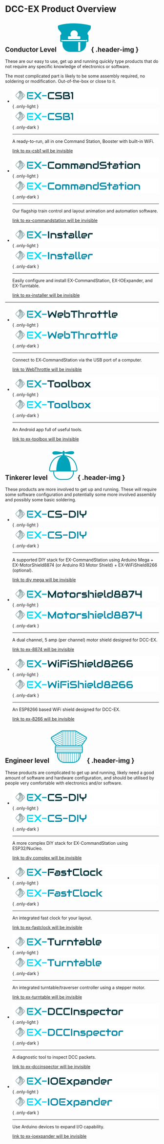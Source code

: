 # DCC-EX Product Overview

## Conductor Level ![Conductor Icon](/_static/images/levels/conductor.png){ .header-img }

These are our easy to use, get up and running quickly type products that do not require any specific knowledge of electronics or software.

The most complicated part is likely to be some assembly required, no soldering or modification. Out-of-the-box or close to it.

<div class="grid cards clickable" markdown>

- ![EX-CSB1 Logo](/_static/images/logos/product-logo-ex-csb1-only-light.png){ .only-light }
  ![EX-CSB1 Logo](/_static/images/logos/product-logo-ex-csb1-only-dark.png){ .only-dark }

    ---

    A ready-to-run, all in one Command Station, Booster with built-in WiFi.

    [link to ex-csb1 will be invisible](/products/ex-commandstation/1-ex-csb1.md)

- ![EX-CommandStation Logo](/_static/images/logos/product-logo-ex-commandstation-only-light.png){ .only-light }
  ![EX-CommandStation Logo](/_static/images/logos/product-logo-ex-commandstation-only-dark.png){ .only-dark }

    ---

    Our flagship train control and layout animation and automation software.

    [link to ex-commandstation will be invisible](/products/ex-commandstation/0-overview.md)

- ![EX-Installer Logo](/_static/images/logos/product-logo-ex-installer-only-light.png){ .only-light }
  ![EX-Installer Logo](/_static/images/logos/product-logo-ex-installer-only-dark.png){ .only-dark }

    ---

    Easily configure and install EX-CommandStation, EX-IOExpander, and EX-Turntable.

    [link to ex-installer will be invisible](#) 

---

- ![EX-WebThrottle Logo](/_static/images/logos/product-logo-ex-webthrottle-only-light.png){ .only-light }
  ![EX-WebThrottle Logo](/_static/images/logos/product-logo-ex-webthrottle-only-dark.png){ .only-dark }

    ---

    Connect to EX‑CommandStation via the USB port of a computer.

    [link to WebThrottle will be invisible](https://dcc-ex.com/ex-webthrottle/index.html#ex-webthrottle)

- ![EX-Toolbox Logo](/_static/images/logos/product-logo-ex-toolbox-only-light.png){ .only-light }
  ![EX-Toolbox Logo](/_static/images/logos/product-logo-ex-toolbox-only-dark.png){ .only-dark }

    ---

    An Android app full of useful tools.

    [link to ex-toolbox will be invisible](#)

</div>

## Tinkerer level ![Conductor Icon](/_static/images/levels/tinkerer.png){ .header-img }

These products are more involved to get up and running. These will require some software configuration and potentially some more involved assembly and possibly some basic soldering.

<div class="grid cards clickable" markdown>

- ![CS DIY Logo](/_static/images/logos/product-logo-ex-cs-diy-only-light.png){ .only-light }
  ![CS DIY Logo](/_static/images/logos/product-logo-ex-cs-diy-only-dark.png){ .only-dark }

    ---

    A supported DIY stack for EX-CommandStation using Arduino Mega + EX-MotorShield8874 (or Arduino R3 Motor Shield) + EX-WiFiShield8266 (optional).

    [link to diy mega will be invisible](#)

- ![EX-8874 Logo](/_static/images/logos/product-logo-ex-motorshield8874-only-light.png){ .only-light }
  ![EX-8874 Logo](/_static/images/logos/product-logo-ex-motorshield8874-only-dark.png){ .only-dark }

    ---

    A dual channel, 5 amp (per channel) motor shield designed for DCC-EX.

    [link to ex-8874 will be invisible](#)

- ![EX-8266 Logo](/_static/images/logos/product-logo-ex-wifishield8266-only-light.png){ .only-light }
  ![EX-8266 Logo](/_static/images/logos/product-logo-ex-wifishield8266-only-dark.png){ .only-dark }

    ---

    An ESP8266 based WiFi shield designed for DCC-EX.

    [link to ex-8266 will be invisible](#)

</div>

## Engineer level ![Conductor Icon](/_static/images/levels/engineer.png){ .header-img }

These products are complicated to get up and running, likely need a good amount of software and hardware configuration, and should be utilised by people very comfortable with electronics and/or software.

<div class="grid cards clickable" markdown>

- ![CS DIY Logo](/_static/images/logos/product-logo-ex-cs-diy-only-light.png){ .only-light }
  ![CS DIY Logo](/_static/images/logos/product-logo-ex-cs-diy-only-dark.png){ .only-dark }

    ---

    A more complex DIY stack for EX-CommandStation using ESP32/Nucleo.

    [link to diy complex will be invisible](#)

- ![EX-FastClock Logo](/_static/images/logos/product-logo-ex-fastclock-only-light.png){ .only-light }
  ![EX-FastClock Logo](/_static/images/logos/product-logo-ex-fastclock-only-dark.png){ .only-dark }

    ---

    An integrated fast clock for your layout.

    [link to ex-fastclock will be invisible](/products/ex-fastclock/01-overview.md)

- ![EX-Turntable Logo](/_static/images/logos/product-logo-ex-turntable-only-light.png){ .only-light }
  ![EX-Turntable Logo](/_static/images/logos/product-logo-ex-turntable-only-dark.png){ .only-dark }

    ---

    An integrated turntable/traverser controller using a stepper motor.

    [link to ex-turntable will be invisible](/products/ex-turntable/ex-turntable.md)

- ![EX-DCCInspector Logo](/_static/images/logos/product-logo-ex-dccinspector-only-light.png){ .only-light }
  ![EX-DCCInspector Logo](/_static/images/logos/product-logo-ex-dccinspector-only-dark.png){ .only-dark }

    ---

    A diagnostic tool to inspect DCC packets.

    [link to ex-dccinspector will be invisible](#)

- ![EX-IOExpander Logo](/_static/images/logos/product-logo-ex-ioexpander-only-light.png){ .only-light }
  ![EX-IOExpander Logo](/_static/images/logos/product-logo-ex-ioexpander-only-dark.png){ .only-dark }

    ---

    Use Arduino devices to expand I/O capability.

    [link to ex-ioexpander will be invisible](/products/ex-ioexpander/ex-ioexpander.md)

</div>
